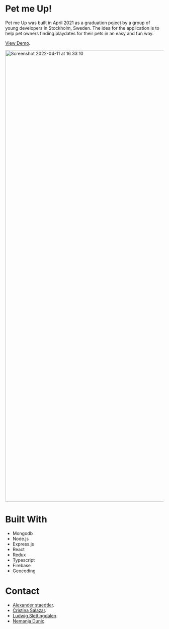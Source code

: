 # Pet me Up! 
Pet me Up was built in April 2021 as a graduation poject by a group of young developers in Stockholm, Sweden.
The idea for the application is to help pet owners finding playdates for their pets in an easy and fun way.

[View Demo](https://ancient-basin-65065.herokuapp.com/About "View Demo").

<img width="1437" alt="Screenshot 2022-04-11 at 16 33 10" src="https://user-images.githubusercontent.com/80979107/162762542-78bfb031-526b-44f9-84d7-4a77ab15ab9f.png">

# Built With

* Mongodb
* Node.js
* Express.js
* React
* Redux
* Typescript
* Firebase
* Geocoding

# Contact
- [Alexander staedtler](https://www.linkedin.com/in/alexander-staedtler/ "contact").
- [Cristina Salazar](https://www.linkedin.com/in/cristinasalazarmunguia/ "contact").
- [Ludwig Slettingdalen](https://www.linkedin.com/in/ludwig-slettingdalen/ "contact").
- [Nemanja Dunic](https://www.linkedin.com/in/nemanjadunic/ "contact").
